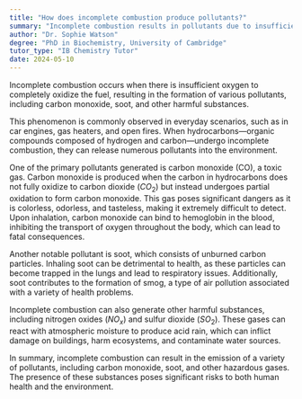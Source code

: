 ```yaml
---
title: "How does incomplete combustion produce pollutants?"
summary: "Incomplete combustion results in pollutants due to insufficient fuel oxidation, generating harmful substances like carbon monoxide and soot."
author: "Dr. Sophie Watson"
degree: "PhD in Biochemistry, University of Cambridge"
tutor_type: "IB Chemistry Tutor"
date: 2024-05-10
---
```


Incomplete combustion occurs when there is insufficient oxygen to completely oxidize the fuel, resulting in the formation of various pollutants, including carbon monoxide, soot, and other harmful substances.

This phenomenon is commonly observed in everyday scenarios, such as in car engines, gas heaters, and open fires. When hydrocarbons—organic compounds composed of hydrogen and carbon—undergo incomplete combustion, they can release numerous pollutants into the environment.

One of the primary pollutants generated is carbon monoxide (CO), a toxic gas. Carbon monoxide is produced when the carbon in hydrocarbons does not fully oxidize to carbon dioxide ($CO_2$) but instead undergoes partial oxidation to form carbon monoxide. This gas poses significant dangers as it is colorless, odorless, and tasteless, making it extremely difficult to detect. Upon inhalation, carbon monoxide can bind to hemoglobin in the blood, inhibiting the transport of oxygen throughout the body, which can lead to fatal consequences.

Another notable pollutant is soot, which consists of unburned carbon particles. Inhaling soot can be detrimental to health, as these particles can become trapped in the lungs and lead to respiratory issues. Additionally, soot contributes to the formation of smog, a type of air pollution associated with a variety of health problems.

Incomplete combustion can also generate other harmful substances, including nitrogen oxides ($NO_x$) and sulfur dioxide ($SO_2$). These gases can react with atmospheric moisture to produce acid rain, which can inflict damage on buildings, harm ecosystems, and contaminate water sources.

In summary, incomplete combustion can result in the emission of a variety of pollutants, including carbon monoxide, soot, and other hazardous gases. The presence of these substances poses significant risks to both human health and the environment.
    